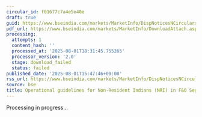 ```yaml
---
circular_id: f01677c7a4e5e40e
draft: true
guid: https://www.bseindia.com/markets/MarketInfo/DispNoticesNCirculars.aspx?Noticeid={BF86C747-2352-45E5-9BE4-472D09BD1D17}&noticeno=20250801-76&dt=08/01/2025&icount=76&totcount=80&flag=0
pdf_url: https://www.bseindia.com/markets/MarketInfo/DownloadAttach.aspx?id=20250801-76&attachedId=
processing:
  attempts: 1
  content_hash: ''
  processed_at: '2025-08-01T18:31:45.755265'
  processor_version: '2.0'
  stage: download_failed
  status: failed
published_date: '2025-08-01T15:47:46+00:00'
rss_url: https://www.bseindia.com/markets/MarketInfo/DispNoticesNCirculars.aspx?Noticeid={BF86C747-2352-45E5-9BE4-472D09BD1D17}&noticeno=20250801-76&dt=08/01/2025&icount=76&totcount=80&flag=0
source: bse
title: Operational guidelines for Non-Resident Indians (NRI) in F&O Segment
---
```


Processing in progress...